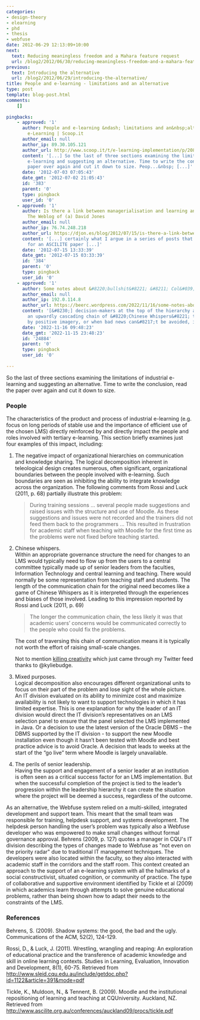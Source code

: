 ```yaml
---
categories:
- design-theory
- elearning
- phd
- thesis
- webfuse
date: 2012-06-29 12:13:09+10:00
next:
  text: Reducing meaningless freedom and a Mahara feature request
  url: /blog2/2012/06/30/reducing-meaningless-freedom-and-a-mahara-feature-request/
previous:
  text: Introducing the alternative
  url: /blog2/2012/06/29/introducing-the-alternative/
title: People and e-learning - limitations and an alternative
type: post
template: blog-post.html
comments:
    []
    
pingbacks:
    - approved: '1'
      author: People and e-learning &ndash; limitations and an&nbsp;alternative | Implementing
        e-Learning | Scoop.it
      author_email: null
      author_ip: 89.30.105.121
      author_url: http://www.scoop.it/t/e-learning-implementation/p/2088801858/people-and-e-learning-limitations-and-an-alternative
      content: '[...] So the last of three sections examining the limitations of industrial
        e-learning and suggesting an alternative. Time to write the conclusion, read the
        paper over again and cut it down to size. Peop...&nbsp; [...]'
      date: '2012-07-03 07:05:43'
      date_gmt: '2012-07-02 21:05:43'
      id: '383'
      parent: '0'
      type: pingback
      user_id: '0'
    - approved: '1'
      author: Is there a link between managerialisation and learning analytics? &laquo;
        The Weblog of (a) David Jones
      author_email: null
      author_ip: 76.74.248.218
      author_url: https://djon.es/blog/2012/07/15/is-there-a-link-between-managerialisation-and-learning-analytics/
      content: '[...] certainly what I argue in a series of posts that form the skeleton
        for an ASCILITE paper [...]'
      date: '2012-07-15 13:33:39'
      date_gmt: '2012-07-15 03:33:39'
      id: '384'
      parent: '0'
      type: pingback
      user_id: '0'
    - approved: '1'
      author: Some notes about &#8220;bullshit&#8221; &#8211; Col&#039;s Weblog
      author_email: null
      author_ip: 192.0.114.8
      author_url: https://beerc.wordpress.com/2022/11/16/some-notes-about-bullshit/
      content: '[&#8230;] decision-makers at the top of the hierarchy are at the end of
        an upwardly cascading chain of &#8220;Chinese Whispers&#8221; that can be dominated
        by positive imagery, or when bad news can&#8217;t be avoided, it is [&#8230;]'
      date: '2022-11-16 09:48:23'
      date_gmt: '2022-11-15 23:48:23'
      id: '24884'
      parent: '0'
      type: pingback
      user_id: '0'
    
---
```

So the last of three sections examining the limitations of industrial e-learning and suggesting an alternative. Time to write the conclusion, read the paper over again and cut it down to size.

### People

The characteristics of the product and process of industrial e-learning (e.g. focus on long periods of stable use and the importance of efficient use of the chosen LMS) directly reinforced by and directly impact the people and roles involved with tertiary e-learning. This section briefly examines just four examples of this impact, including:

1. The negative impact of organizational hierarchies on communication and knowledge sharing. The logical decomposition inherent in teleological design creates numerous, often significant, organizational boundaries between the people involved with e-learning. Such boundaries are seen as inhibiting the ability to integrate knowledge across the organization. The following comments from Rossi and Luck (2011, p. 68) partially illustrate this problem:
    
    > During training sessions … several people made suggestions and raised issues with the structure and use of Moodle. As these suggestions and issues were not recorded and the trainers did not feed them back to the programmers ... This resulted in frustration for academic staff when teaching with Moodle for the first time as the problems were not fixed before teaching started.
    
2. Chinese whispers.  
    Within an appropriate governance structure the need for changes to an LMS would typically need to flow up from the users to a central committee typically made up of senior leaders from the faculties, Information Technology and central learning and teaching. There would normally be some representation from teaching staff and students. The length of the communication chain for the original need becomes like a game of Chinese Whispers as it is interpreted through the experiences and biases of those involved. Leading to this impression reported by Rossi and Luck (2011, p. 69)
    
    > The longer the communication chain, the less likely it was that academic users’ concerns would be communicated correctly to the people who could fix the problems.
    
    The cost of traversing this chain of communication means it is typically not worth the effort of raising small-scale changes.
    
    Not to mention [killing creativity](http://www.creativitypost.com/business/how_hierarchies_kill_creativity) which just came through my Twitter feed thanks to @kyliebudge.
    
3. Mixed purposes.  
    Logical decomposition also encourages different organizational units to focus on their part of the problem and lose sight of the whole picture. An IT division evaluated on its ability to minimize cost and maximize availability is not likely to want to support technologies in which it has limited expertise. This is one explanation for why the leader of an IT division would direct the IT division’s representatives on an LMS selection panel to ensure that the panel selected the LMS implemented in Java. Or a decision to use the latest version of the Oracle DBMS – the DBMS supported by the IT division - to support the new Moodle installation even though it hasn’t been tested with Moodle and best practice advice is to avoid Oracle. A decision that leads to weeks at the start of the “go live” term where Moodle is largely unavailable.
4. The perils of senior leadership.  
    Having the support and engagement of a senior leader at an institution is often seen as a critical success factor for an LMS implementation. But when the successful completion of the project is tied to the leader’s progression within the leadership hierarchy it can create the situation where the project will be deemed a success, regardless of the outcome.

As an alternative, the Webfuse system relied on a multi-skilled, integrated development and support team. This meant that the small team was responsible for training, helpdesk support, and systems development. The helpdesk person handling the user’s problem was typically also a Webfuse developer who was empowered to make small changes without formal governance approval. Behrens (2009, p. 127) quotes a manager in CQU's IT division describing the types of changes made to Webfuse as "not even on the priority radar" due to traditional IT management techniques. The developers were also located within the faculty, so they also interacted with academic staff in the corridors and the staff room. This context created an approach to the support of an e-learning system with all the hallmarks of a social constructivist, situated cognition, or community of practice. The type of collaborative and supportive environment identified by Tickle et al (2009) in which academics learn through attempts to solve genuine educational problems, rather than being shown how to adapt their needs to the constraints of the LMS.

### References

Behrens, S. (2009). Shadow systems: the good, the bad and the ugly. Communications of the ACM, 52(2), 124-129.

Rossi, D., & Luck, J. (2011). Wrestling, wrangling and reaping: An exploration of educational practice and the transference of academic knowledge and skill in online learning contexts. Studies in Learning, Evaluation, Innovation and Development, 8(1), 60-75. Retrieved from http://www.sleid.cqu.edu.au/include/getdoc.php?id=1122&article=391&mode=pdf

Tickle, K., Muldoon, N., & Tennent, B. (2009). Moodle and the institutional repositioning of learning and teaching at CQUniversity. Auckland, NZ. Retrieved from http://www.ascilite.org.au/conferences/auckland09/procs/tickle.pdf